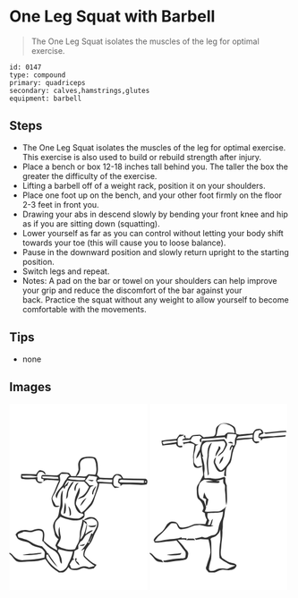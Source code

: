 # One Leg Squat with Barbell
> The One Leg Squat isolates the muscles of the leg for optimal exercise.

``` 
id: 0147 
type: compound 
primary: quadriceps 
secondary: calves,hamstrings,glutes 
equipment: barbell 
``` 

## Steps

 - The One Leg Squat isolates the muscles of the leg for optimal exercise. This exercise is also used to build or rebuild strength after injury.
 - Place a bench or box 12-18 inches tall behind you. The taller the box the greater the difficulty of the exercise.
 - Lifting a barbell off of a weight rack, position it on your shoulders.
 - Place one foot up on the bench, and your other foot firmly on the floor 2-3 feet in front you.
 - Drawing your abs in descend slowly by bending your front knee and hip as if you are sitting down (squatting).
 - Lower yourself as far as you can control without letting your body shift towards your toe (this will cause you to loose balance).
 - Pause in the downward position and slowly return upright to the starting position.
 - Switch legs and repeat.
 - Notes: A pad on the bar or towel on your shoulders can help improve your grip and reduce the discomfort of the bar against your back. Practice the squat without any weight to allow yourself to become comfortable with the movements.

## Tips

 - none

## Images

<svg width="185pt" height="250pt" viewBox="0 0 185 250" xmlns="http://www.w3.org/2000/svg">
  <g fill="#FFF">
    <path d="M0 0h185v103.33c-.7-1.26-1.53-2.59-3.16-2.41-9.71-.41-19.45-.37-29.15-.66-1.5-1.71-2.06-4.64-4.56-5.19-1.99-.43-4.09-.46-6.07-.03-2.1.8-2.88 3.16-4.14 4.83-5.55.08-11.11.02-16.65-.4-1.26-1.33-2.55-2.64-3.86-3.92 2.09-5.08 1.19-10.69.8-16-.9-2.77-1.31-6.94-4.75-7.59-4.67-1.11-9.61-.72-14.27.31-3.22.66-5.18 3.62-6.39 6.44-1.25 3.33.09 6.88-.08 10.3-.82 2.91-2.55 5.46-3.72 8.24-2.03.03-4.06.04-6.09.05-1.17-1.69-2.05-4.15-4.37-4.47-2.75-.46-5.57-.78-8.35-.57-2.28 1.03-3.79 3.44-6.19 4.09-5.67.03-11.33-.88-17.01-.52-1.32.2-3.19-.39-3.88 1.16-.3 1.19-.28 2.43-.39 3.65.77.22 2.31.67 3.08.89-.04 1.07-.08 2.14-.13 3.21 2.38-3.49 6.72-2.18 10.27-2.08 3.54.26 7.09.41 10.64.7-3.54 6.46-5.22 13.73-8.89 20.13-2.38 4.31-.24 9.23 1.45 13.36 1.82 2.91 6.15 2.21 8.56.37-1.79-.15-3.57-.27-5.35-.37-1.43-2.99-3.55-5.67-4.52-8.87-.52-3.05 1.92-5.46 3.18-8 2.43-4.71 4.14-9.75 6.47-14.51 1.32-2.64.3-5.64.05-8.4.46-.69 1.38-2.08 1.84-2.77 2.77-.06 5.54-.05 8.31 0 .98.69 1.96 1.38 2.95 2.06-1.82 1.34-3.28 3.05-4.14 5.15-2.54 2.33-3.65 5.63-5.37 8.52-3.29 4.12-7.8 7.69-9.04 13.08-.41 1.53.94 2.81 1.39 4.17 1.26-5.94 3.96-11.75 9.17-15.22.26.67.78 2.01 1.03 2.68.64-1.29 1.28-2.58 1.93-3.87l1.95-.64c.79-1.94 1.54-3.9 2.21-5.88-2.03 2.28-4.04 4.59-6.22 6.73 1.17-2.75 2.38-5.5 4.18-7.91 7.37 1.4 14.95 1.25 22.43 1.44 2.38 2.21 4.62 4.57 6.55 7.2-1.92 4.35-4.28 8.76-8.19 11.65-2.41 1.39-4.89 2.74-6.83 4.78 2.9-.86 5.84-1.74 8.56-3.11 3.51-3.33 5.71-7.74 8-11.95.54-1.52 2.17-1.88 3.46-2.51.33-.25.99-.73 1.32-.98-1.87-.05-3.73-.03-5.6.02-1.72-2.24-3.79-4.17-5.93-6 1.81-2.27 3.56-4.59 5.22-6.97 3.7.39 7.42.7 11.03 1.63-.52 1.78-1.34 3.52-1.44 5.41.56 1.54 1.51 2.89 2.34 4.3-2.37 8.87-4.66 18.06-9.73 25.83-3.86 4.41-7.33 9.45-12.46 12.49-2.7-3.63-5.22-7.44-7.26-11.47-.16-7.73 7.18-14.33 4.73-22.37-3.04 7.12-7.14 14.5-6.44 22.48 1.15 5.38 3.87 12.77 10.52 12.56.58.59 1.15 1.18 1.71 1.79-2.41 2.31-5.07 5.04-8.73 4.81-6.82.03-13.87-1.22-19.97-4.36-3.13-1.71-1.78-5.68-.82-8.33 1.91-4.27.78-8.99.94-13.49-.22-4 .57-7.97.45-11.96-4.81 6.83-1.53 15.58-3.78 23.15-1.43 4.3-.98 9.13-3.2 13.16-2.16 2.67-4.59 5.3-5.4 8.75-1.64 4.48.88 8.98 1.49 13.42.36 3.24 2.88 5.38 5.18 7.38-1.68 2.74-3.15 5.62-4.17 8.68 1.27 1.88 2.78 3.79 2.55 6.23-6.81-3.02-12.64-7.72-18.07-12.73.15-4.65 1.97-10.11-1.17-14.16-4.06-3.33-9.51-1.59-13.93-.04-3 1.4-6.12-.3-9.18-.46-5.17-.06-11.1 1.34-13.62 6.36 1.28 2.24 2.12 4.99 4.34 6.51 3.55 1.88 7.63 2.29 11.42 3.53 2.69.63 4.42 2.95 6.75 4.23 3.81 2.05 8.24 2.42 12.16 4.18 1.84 1.2 3.16 3.08 4.27 4.94.46 2.43-.19 4.93-.26 7.39-9.54 2.15-19.3 2.85-29.04 3.35-5.22.33-10.12-2.55-13.3-6.52-1.18-1.55-2.84-2.55-4.62-3.27V0m40.25 89.41a19.251 19.251 0 0 0-4.37 5.38c-6.71-.14-13.42-.53-20.12-.14.13 2.13-1.23 5.26 1.17 6.5 6.04.72 12.17.29 18.25.39 1.03 4.2 5.97 6.97 9.56 3.88-2.28-.77-5.79.21-6.98-2.5-.1-1.47.01-2.94-.26-4.39-5.74 1.55-11.7.61-17.55.68-1.62.2-2.53-1.37-3.52-2.32 6.82-.45 13.99-.88 20.61 1.01.68-2.5 1.26-6.39 4.73-6.12 2.59-.71 4.25.96 5.5 2.98l1.27.28c-.11-4.39-4.69-5.74-8.29-5.63m64.81 13.24c2.61.74 5.88 3.02 8.06.2-2.67-.38-5.37-.52-8.06-.2m-24.41 7.9c-3.56 5.03-3.85 11.37-4.52 17.28 3.48-2.27 1.98-6.91 3.15-10.32 1.6-4.7 5-8.51 7.22-12.91-3.09.48-4.17 3.74-5.85 5.95m7.87-1.1c-1.09 2.44-2.59 5.9-.08 7.97.44-2.15.62-4.34 1.14-6.47.86-1.86 2.29-3.41 3.34-5.17-1.7.89-3.69 1.71-4.4 3.67m22.51 12.33l1.44.04c-.13-4.29 2.86-7.5 3.92-11.44-3.19 2.96-5.69 6.87-5.36 11.4m-16.05 15.6c3.68-2.8 5.66-7.17 8.4-10.8-4.16 2.24-6.93 6.41-8.4 10.8M74.9 132.5c-1.51 5.02-1.54 10.32-2.16 15.5.54-.28 1.61-.84 2.15-1.12 1.31-4.67 1.27-9.71.01-14.38m4.08 5.08c1.29 4.42 2.34 8.95 1.69 13.59.66-.76 1.34-1.5 1.93-2.31.19-4.06-.27-8.52-3.62-11.28m-49.01 63.86c-4.16.03-8.3.54-12.32 1.64 6.47.7 12.96-.22 19.4-.81 2.23-.29 4.65-.34 6.49-1.79-4.57-.58-9.01.98-13.57.96z"/>
    <path d="M96.53 76.49c3.69-3.98 9.64-3.42 14.55-3.16 3.61.2 4.21 4.57 4.93 7.34.42 4.86 1.76 10.27-1.02 14.69-3.06.05-6.1-.56-9.16-.47-1.13.83-2 1.97-3.06 2.89-4.38.37-8.78-.48-13.17-.43 3.43-1.82 4.73-5.68 5.34-9.26.27-3.82-1.4-8.48 1.59-11.6zM139.56 108.81c-.22-4.59-.72-10.47 4.25-12.81 2.79.42 5.57 1.21 6.66 4.1-.96.18-2.88.54-3.83.73-.35 1.31-.8 2.61-.91 3.98-.31 1.85 2.02 2.27 3.08 3.27.05.62.14 1.85.19 2.46 1.24-.77 2.24-2.32 3.86-2.19 7.05-.03 14.12-.07 21.15.66 3.4.35 6.87.29 10.2-.59.19-.66.59-1.99.79-2.66V250H0v-48.54c3.76 2.7 5.7 7.24 9.52 9.85 5.63 2.23 11.74.33 17.57.37 7.15.19 14.23-1.21 21.04-3.26 3.04 4.37 6.09 8.85 10.19 12.32 2.49 2.15 5.4 3.73 8.03 5.7 2.14-.08 4.39.29 6.46-.37 2.75-1.67 4.72-4.32 6.47-6.96 2.2 3.7 6.72 4.54 10.71 4.13 3.6 0 6.48-2.74 10.06-2.88 2.07.24 3.98 1.15 6.03 1.52 2.35.1 4.65-.55 6.98-.82 1.33-1.6 2.61-3.24 3.82-4.93-6.39-2.45-11.52-7.22-16.11-12.12-.56-6.01 3.32-11.02 6.88-15.42 4.07-4.9 5.1-11.42 8.35-16.79 2.04-3.97 4.47-8.58 2.99-13.12-1.47-2.55-3.27-5.52-6.4-6.11-4.56-1.16-9.74.29-12.98 3.72 4.44.42 8.48-3.46 12.86-1.66 2.26 1.11 5.07 2.65 5.21 5.49.56 5.65-3.57 10.12-6.05 14.79-.44-.24-1.33-.7-1.77-.94-1.39 3.91-2.86 7.8-4.5 11.62.56-.25 1.69-.74 2.25-.98 1.2-2.84 2.47-5.66 3.9-8.39a55.41 55.41 0 0 1-4.88 11.23c-.51-.66-1.02-1.32-1.52-1.97-2.26 4.55-5.93 8.14-9.14 12 1.69-.8 3.35-1.68 4.97-2.65-1.15 3.26-2.66 7.17-1.17 10.52 4.25 4.75 9.25 8.83 14.59 12.32-2.56.83-5.18 1.46-7.8 2.05-3.84-1.89-8.21-1.93-12.08-.09-3.62 1.72-7.64 1.97-11.54 1.22-.79-1.73-1.5-3.49-2.1-5.29 1.25-1.87 2.46-3.77 3.64-5.68.85-.28 1.7-.55 2.55-.83-.44-.38-1.31-1.16-1.75-1.55.88-3.26 1.69-6.54 2.1-9.9 1.68-.9 3.36-1.8 5.02-2.73.02-1.64.04-3.28.04-4.92.94-1.62 1.87-3.24 2.8-4.86 4.57-1.88 4.88-7.72 9.16-9.82 2.6-1.75 5.51-3.12 7.67-5.47-4.08.28-7.22 2.9-10.17 5.44.51-5.39 3.38-10.8 1.43-16.2-1.78-1.17-3.56-2.34-5.35-3.51-.32 6.64-3.54 12.78-3.51 19.47-.14 4.59-.46 9.53-3.16 13.44-1.42 2.09-2.12 4.54-3.3 6.77-3.82.91-7.88.81-11.72.09-4.15-1.29-8.73-1.98-11.95-5.16 1.9-4.09 5.62-8.12 4.34-12.95-.99-3.92-1.13-7.96-1.56-11.96-1.84 4.45-1.37 9.25-.5 13.85-4.68-4.75-6.32-11.67-5.31-18.14.69-4.06 4.66-6.12 6.94-9.22 4.73 2.21 9.84 3.53 14.92 4.67 5.39.71 11.8 1.14 16.02-2.96 2.28-1.82 1.54-4.92 1.5-7.43 3.08-3.15 6.35-6.12 9.25-9.44 3.4-4.17 4-9.67 6.02-14.5 1.71-4.94 4.05-9.75 4.52-15.02 5.55.16 11.11.09 16.64.59 1.02 2.1 2.36 4.01 4.07 5.6 2.24-.12 4.46-.29 6.67-.68-2.11-1.01-4.42-1.39-6.7-1.82l-1.6-1.92m-34.14 54.8c2.4 2.58 6.33 2.46 9.5 1.67l1.89-2.81c-3.56 1.93-7.55 1.29-11.39 1.14m-11.77 26.48c2.75.91 6.44 1.71 7.55-1.82-2.45.9-4.94 1.61-7.55 1.82m-5.29 17.24c-1.17 4.23 2.37 7.21 5.22 9.66.47-2.93-2.11-4.59-4.14-6.07.24-.83.74-2.49.98-3.32-.51-.06-1.55-.2-2.06-.27zM43.84 97.69c7.16-.14 14.36.22 21.48.94.09.56.29 1.69.38 2.26-6.99.2-13.93-1.04-20.92-.99-.23-.55-.7-1.66-.94-2.21zM78.72 100.62c1.84-2.3 4.67-1.57 7.18-1.49 5.39.37 10.85-.25 16.19.84-.22.6-.65 1.82-.87 2.42-3.35.65-6.78.47-10.15.09-4.13-.5-8.41-.31-12.35-1.86z"/>
    <path d="M118.95 104.85c-3.47-1.38 1.07-3.11 2.82-3.34 5.42.56 10.86.58 16.3.77-.11 1.13-.27 2.26-.48 3.39-6.24.56-12.4-1.15-18.64-.82zM148.17 103.16c1.26-1.33 3.23-.71 4.84-.87 9.12.32 18.25.44 27.37.66-.02.88-.05 2.64-.07 3.53-10.13-.61-20.26-.66-30.39-.81-1.52.48-4.23-1.47-1.75-2.51zM182.26 103.83c1.37.21 1.59.89.68 2.05-1.37-.19-1.59-.88-.68-2.05zM99.68 158.19c1.2 1.32 2.46 2.57 3.86 3.69-1.53 7.26-2.92 15.29-8.57 20.61.48-2.84 1.06-5.68 1.35-8.55.42-5.4 3.41-10.27 3.36-15.75zM32.65 171.59c3.63-1.52 8.64-2.91 11.6.58 1.41 3.89.18 8.09-.18 12.07.35.21 1.04.64 1.39.85 3.36 4.73 7.91 8.56 13.04 11.26 4.19 2.12 7.61 6.1 8.5 10.79.76 2.61.62 5.87 3.09 7.61 1.11-5.97-1.77-12.02-5.23-16.76.38-.94.77-1.89 1.16-2.83 6.26 1.72 12.59 3.56 19.15 3.27-1.26 6.01-3.63 11.61-6.56 16.99-1.35 5.02-5.73 9.45-11.19 9.21-6.68-4.21-12.75-9.46-17.03-16.14-1.05-1.67-.77-3.71-.99-5.56 1.13-.06 2.26-.11 3.39-.14l-.86.61c3.37 5.92 7.53 11.46 12.74 15.88-3.85-5.78-8.27-11.17-11.74-17.21l-.41-.6c-.44-.29-1.31-.87-1.75-1.17-1.51-3.54-4.56-5.91-7-8.76-2.82-.53-5.59-1.27-8.28-2.27-4.54-1.78-8.22-5.24-12.88-6.76-3.46-1.18-7.02-2.09-10.55-3.03-.15-1.48-1.61-3.35-.18-4.54 2.35-1.25 5.01-1.85 7.35-3.15 4.49-.44 9.13 1.81 13.42-.2zM102.15 192.33c.67.42.67.42 0 0z"/>
  </g>
  <g fill="#333">
    <path d="M99.19 72.27c4.66-1.03 9.6-1.42 14.27-.31 3.44.65 3.85 4.82 4.75 7.59.39 5.31 1.29 10.92-.8 16 1.31 1.28 2.6 2.59 3.86 3.92 5.54.42 11.1.48 16.65.4 1.26-1.67 2.04-4.03 4.14-4.83 1.98-.43 4.08-.4 6.07.03 2.5.55 3.06 3.48 4.56 5.19 9.7.29 19.44.25 29.15.66 1.63-.18 2.46 1.15 3.16 2.41v2.43c-.2.67-.6 2-.79 2.66-3.33.88-6.8.94-10.2.59-7.03-.73-14.1-.69-21.15-.66-1.62-.13-2.62 1.42-3.86 2.19-.05-.61-.14-1.84-.19-2.46-1.06-1-3.39-1.42-3.08-3.27.11-1.37.56-2.67.91-3.98.95-.19 2.87-.55 3.83-.73-1.09-2.89-3.87-3.68-6.66-4.1-4.97 2.34-4.47 8.22-4.25 12.81l1.6 1.92c2.28.43 4.59.81 6.7 1.82-2.21.39-4.43.56-6.67.68-1.71-1.59-3.05-3.5-4.07-5.6-5.53-.5-11.09-.43-16.64-.59-.47 5.27-2.81 10.08-4.52 15.02-2.02 4.83-2.62 10.33-6.02 14.5-2.9 3.32-6.17 6.29-9.25 9.44.04 2.51.78 5.61-1.5 7.43-4.22 4.1-10.63 3.67-16.02 2.96-5.08-1.14-10.19-2.46-14.92-4.67-2.28 3.1-6.25 5.16-6.94 9.22-1.01 6.47.63 13.39 5.31 18.14-.87-4.6-1.34-9.4.5-13.85.43 4 .57 8.04 1.56 11.96 1.28 4.83-2.44 8.86-4.34 12.95 3.22 3.18 7.8 3.87 11.95 5.16 3.84.72 7.9.82 11.72-.09 1.18-2.23 1.88-4.68 3.3-6.77 2.7-3.91 3.02-8.85 3.16-13.44-.03-6.69 3.19-12.83 3.51-19.47 1.79 1.17 3.57 2.34 5.35 3.51 1.95 5.4-.92 10.81-1.43 16.2 2.95-2.54 6.09-5.16 10.17-5.44-2.16 2.35-5.07 3.72-7.67 5.47-4.28 2.1-4.59 7.94-9.16 9.82-.93 1.62-1.86 3.24-2.8 4.86 0 1.64-.02 3.28-.04 4.92-1.66.93-3.34 1.83-5.02 2.73-.41 3.36-1.22 6.64-2.1 9.9.44.39 1.31 1.17 1.75 1.55-.85.28-1.7.55-2.55.83-1.18 1.91-2.39 3.81-3.64 5.68.6 1.8 1.31 3.56 2.1 5.29 3.9.75 7.92.5 11.54-1.22 3.87-1.84 8.24-1.8 12.08.09 2.62-.59 5.24-1.22 7.8-2.05-5.34-3.49-10.34-7.57-14.59-12.32-1.49-3.35.02-7.26 1.17-10.52-1.62.97-3.28 1.85-4.97 2.65 3.21-3.86 6.88-7.45 9.14-12 .5.65 1.01 1.31 1.52 1.97a55.41 55.41 0 0 0 4.88-11.23c-1.43 2.73-2.7 5.55-3.9 8.39-.56.24-1.69.73-2.25.98 1.64-3.82 3.11-7.71 4.5-11.62.44.24 1.33.7 1.77.94 2.48-4.67 6.61-9.14 6.05-14.79-.14-2.84-2.95-4.38-5.21-5.49-4.38-1.8-8.42 2.08-12.86 1.66 3.24-3.43 8.42-4.88 12.98-3.72 3.13.59 4.93 3.56 6.4 6.11 1.48 4.54-.95 9.15-2.99 13.12-3.25 5.37-4.28 11.89-8.35 16.79-3.56 4.4-7.44 9.41-6.88 15.42 4.59 4.9 9.72 9.67 16.11 12.12a86.477 86.477 0 0 1-3.82 4.93c-2.33.27-4.63.92-6.98.82-2.05-.37-3.96-1.28-6.03-1.52-3.58.14-6.46 2.88-10.06 2.88-3.99.41-8.51-.43-10.71-4.13-1.75 2.64-3.72 5.29-6.47 6.96-2.07.66-4.32.29-6.46.37-2.63-1.97-5.54-3.55-8.03-5.7-4.1-3.47-7.15-7.95-10.19-12.32-6.81 2.05-13.89 3.45-21.04 3.26-5.83-.04-11.94 1.86-17.57-.37-3.82-2.61-5.76-7.15-9.52-9.85v-1.32c1.78.72 3.44 1.72 4.62 3.27 3.18 3.97 8.08 6.85 13.3 6.52 9.74-.5 19.5-1.2 29.04-3.35.07-2.46.72-4.96.26-7.39-1.11-1.86-2.43-3.74-4.27-4.94-3.92-1.76-8.35-2.13-12.16-4.18-2.33-1.28-4.06-3.6-6.75-4.23-3.79-1.24-7.87-1.65-11.42-3.53-2.22-1.52-3.06-4.27-4.34-6.51 2.52-5.02 8.45-6.42 13.62-6.36 3.06.16 6.18 1.86 9.18.46 4.42-1.55 9.87-3.29 13.93.04 3.14 4.05 1.32 9.51 1.17 14.16 5.43 5.01 11.26 9.71 18.07 12.73.23-2.44-1.28-4.35-2.55-6.23 1.02-3.06 2.49-5.94 4.17-8.68-2.3-2-4.82-4.14-5.18-7.38-.61-4.44-3.13-8.94-1.49-13.42.81-3.45 3.24-6.08 5.4-8.75 2.22-4.03 1.77-8.86 3.2-13.16 2.25-7.57-1.03-16.32 3.78-23.15.12 3.99-.67 7.96-.45 11.96-.16 4.5.97 9.22-.94 13.49-.96 2.65-2.31 6.62.82 8.33 6.1 3.14 13.15 4.39 19.97 4.36 3.66.23 6.32-2.5 8.73-4.81-.56-.61-1.13-1.2-1.71-1.79-6.65.21-9.37-7.18-10.52-12.56-.7-7.98 3.4-15.36 6.44-22.48 2.45 8.04-4.89 14.64-4.73 22.37 2.04 4.03 4.56 7.84 7.26 11.47 5.13-3.04 8.6-8.08 12.46-12.49 5.07-7.77 7.36-16.96 9.73-25.83-.83-1.41-1.78-2.76-2.34-4.3.1-1.89.92-3.63 1.44-5.41-3.61-.93-7.33-1.24-11.03-1.63-1.66 2.38-3.41 4.7-5.22 6.97 2.14 1.83 4.21 3.76 5.93 6 1.87-.05 3.73-.07 5.6-.02-.33.25-.99.73-1.32.98-1.29.63-2.92.99-3.46 2.51-2.29 4.21-4.49 8.62-8 11.95-2.72 1.37-5.66 2.25-8.56 3.11 1.94-2.04 4.42-3.39 6.83-4.78 3.91-2.89 6.27-7.3 8.19-11.65-1.93-2.63-4.17-4.99-6.55-7.2-7.48-.19-15.06-.04-22.43-1.44-1.8 2.41-3.01 5.16-4.18 7.91 2.18-2.14 4.19-4.45 6.22-6.73-.67 1.98-1.42 3.94-2.21 5.88l-1.95.64c-.65 1.29-1.29 2.58-1.93 3.87-.25-.67-.77-2.01-1.03-2.68-5.21 3.47-7.91 9.28-9.17 15.22-.45-1.36-1.8-2.64-1.39-4.17 1.24-5.39 5.75-8.96 9.04-13.08 1.72-2.89 2.83-6.19 5.37-8.52.86-2.1 2.32-3.81 4.14-5.15-.99-.68-1.97-1.37-2.95-2.06-2.77-.05-5.54-.06-8.31 0-.46.69-1.38 2.08-1.84 2.77.25 2.76 1.27 5.76-.05 8.4-2.33 4.76-4.04 9.8-6.47 14.51-1.26 2.54-3.7 4.95-3.18 8 .97 3.2 3.09 5.88 4.52 8.87 1.78.1 3.56.22 5.35.37-2.41 1.84-6.74 2.54-8.56-.37-1.69-4.13-3.83-9.05-1.45-13.36 3.67-6.4 5.35-13.67 8.89-20.13-3.55-.29-7.1-.44-10.64-.7-3.55-.1-7.89-1.41-10.27 2.08.05-1.07.09-2.14.13-3.21-.77-.22-2.31-.67-3.08-.89.11-1.22.09-2.46.39-3.65.69-1.55 2.56-.96 3.88-1.16 5.68-.36 11.34.55 17.01.52 2.4-.65 3.91-3.06 6.19-4.09 2.78-.21 5.6.11 8.35.57 2.32.32 3.2 2.78 4.37 4.47 2.03-.01 4.06-.02 6.09-.05 1.17-2.78 2.9-5.33 3.72-8.24.17-3.42-1.17-6.97.08-10.3 1.21-2.82 3.17-5.78 6.39-6.44m-2.66 4.22c-2.99 3.12-1.32 7.78-1.59 11.6-.61 3.58-1.91 7.44-5.34 9.26 4.39-.05 8.79.8 13.17.43 1.06-.92 1.93-2.06 3.06-2.89 3.06-.09 6.1.52 9.16.47 2.78-4.42 1.44-9.83 1.02-14.69-.72-2.77-1.32-7.14-4.93-7.34-4.91-.26-10.86-.82-14.55 3.16m-52.69 21.2c.24.55.71 1.66.94 2.21 6.99-.05 13.93 1.19 20.92.99-.09-.57-.29-1.7-.38-2.26-7.12-.72-14.32-1.08-21.48-.94m34.88 2.93c3.94 1.55 8.22 1.36 12.35 1.86 3.37.38 6.8.56 10.15-.09.22-.6.65-1.82.87-2.42-5.34-1.09-10.8-.47-16.19-.84-2.51-.08-5.34-.81-7.18 1.49m40.23 4.23c6.24-.33 12.4 1.38 18.64.82.21-1.13.37-2.26.48-3.39-5.44-.19-10.88-.21-16.3-.77-1.75.23-6.29 1.96-2.82 3.34m29.22-1.69c-2.48 1.04.23 2.99 1.75 2.51 10.13.15 20.26.2 30.39.81.02-.89.05-2.65.07-3.53-9.12-.22-18.25-.34-27.37-.66-1.61.16-3.58-.46-4.84.87m34.09.67c-.91 1.17-.69 1.86.68 2.05.91-1.16.69-1.84-.68-2.05m-82.58 54.36c.05 5.48-2.94 10.35-3.36 15.75-.29 2.87-.87 5.71-1.35 8.55 5.65-5.32 7.04-13.35 8.57-20.61-1.4-1.12-2.66-2.37-3.86-3.69m-67.03 13.4c-4.29 2.01-8.93-.24-13.42.2-2.34 1.3-5 1.9-7.35 3.15-1.43 1.19.03 3.06.18 4.54 3.53.94 7.09 1.85 10.55 3.03 4.66 1.52 8.34 4.98 12.88 6.76 2.69 1 5.46 1.74 8.28 2.27 2.44 2.85 5.49 5.22 7 8.76.44.3 1.31.88 1.75 1.17l.41.6c3.47 6.04 7.89 11.43 11.74 17.21-5.21-4.42-9.37-9.96-12.74-15.88l.86-.61c-1.13.03-2.26.08-3.39.14.22 1.85-.06 3.89.99 5.56 4.28 6.68 10.35 11.93 17.03 16.14 5.46.24 9.84-4.19 11.19-9.21 2.93-5.38 5.3-10.98 6.56-16.99-6.56.29-12.89-1.55-19.15-3.27-.39.94-.78 1.89-1.16 2.83 3.46 4.74 6.34 10.79 5.23 16.76-2.47-1.74-2.33-5-3.09-7.61-.89-4.69-4.31-8.67-8.5-10.79-5.13-2.7-9.68-6.53-13.04-11.26-.35-.21-1.04-.64-1.39-.85.36-3.98 1.59-8.18.18-12.07-2.96-3.49-7.97-2.1-11.6-.58m69.5 20.74c.67.42.67.42 0 0z"/>
    <path d="M40.25 89.41c3.6-.11 8.18 1.24 8.29 5.63l-1.27-.28c-1.25-2.02-2.91-3.69-5.5-2.98-3.47-.27-4.05 3.62-4.73 6.12-6.62-1.89-13.79-1.46-20.61-1.01.99.95 1.9 2.52 3.52 2.32 5.85-.07 11.81.87 17.55-.68.27 1.45.16 2.92.26 4.39 1.19 2.71 4.7 1.73 6.98 2.5-3.59 3.09-8.53.32-9.56-3.88-6.08-.1-12.21.33-18.25-.39-2.4-1.24-1.04-4.37-1.17-6.5 6.7-.39 13.41 0 20.12.14 1.12-2.05 2.6-3.86 4.37-5.38zM105.06 102.65c2.69-.32 5.39-.18 8.06.2-2.18 2.82-5.45.54-8.06-.2zM80.65 110.55c1.68-2.21 2.76-5.47 5.85-5.95-2.22 4.4-5.62 8.21-7.22 12.91-1.17 3.41.33 8.05-3.15 10.32.67-5.91.96-12.25 4.52-17.28zM88.52 109.45c.71-1.96 2.7-2.78 4.4-3.67-1.05 1.76-2.48 3.31-3.34 5.17-.52 2.13-.7 4.32-1.14 6.47-2.51-2.07-1.01-5.53.08-7.97zM111.03 121.78c-.33-4.53 2.17-8.44 5.36-11.4-1.06 3.94-4.05 7.15-3.92 11.44l-1.44-.04zM94.98 137.38c1.47-4.39 4.24-8.56 8.4-10.8-2.74 3.63-4.72 8-8.4 10.8zM74.9 132.5c1.26 4.67 1.3 9.71-.01 14.38-.54.28-1.61.84-2.15 1.12.62-5.18.65-10.48 2.16-15.5zM78.98 137.58c3.35 2.76 3.81 7.22 3.62 11.28-.59.81-1.27 1.55-1.93 2.31.65-4.64-.4-9.17-1.69-13.59zM105.42 163.61c3.84.15 7.83.79 11.39-1.14l-1.89 2.81c-3.17.79-7.1.91-9.5-1.67zM93.65 190.09c2.61-.21 5.1-.92 7.55-1.82-1.11 3.53-4.8 2.73-7.55 1.82zM29.97 201.44c4.56.02 9-1.54 13.57-.96-1.84 1.45-4.26 1.5-6.49 1.79-6.44.59-12.93 1.51-19.4.81 4.02-1.1 8.16-1.61 12.32-1.64zM88.36 207.33c.51.07 1.55.21 2.06.27-.24.83-.74 2.49-.98 3.32 2.03 1.48 4.61 3.14 4.14 6.07-2.85-2.45-6.39-5.43-5.22-9.66z"/>
  </g>
</svg>

<svg width="185pt" height="250pt" viewBox="0 0 185 250" xmlns="http://www.w3.org/2000/svg">
  <g fill="#FFF">
    <path d="M0 0h185v250H0v-48.59c3.5 2.7 5.6 6.73 8.99 9.52 2.78 1.55 6.16 1.46 9.23 1.92-.8-1.04-1.62-2.06-2.44-3.07-3.9-.51-7.72-2.23-10.24-5.32-1.52-1.83-3.24-3.51-5.54-4.32V0m95.17 27.33c-2.82 1.55-5.99 3.65-6.44 7.13-.64 3.28.34 7.95-3.61 9.41-4.27.72-8.66.64-12.92 1.54-1.53-1.28-2.97-2.71-4.75-3.63-2.86-.18-5.72.36-8.57.59-2.76.03-4.01 2.82-5.7 4.54-1.61-.07-3.22-.13-4.83-.17-.24-1.09-.74-3.27-.99-4.37-.72.5-1.43 1.01-2.14 1.53.64.64 1.92 1.93 2.57 2.58-1.91.24-3.46 1.2-4.58 2.76 3.9-.12 7.76-.82 11.67-.76-1.9 4.26-7.1 2.57-10.72 4 .62.72 1.23 1.44 1.85 2.16-.11.59-.32 1.77-.43 2.36.29-.99.58-1.97.86-2.96 4.55-1.13 9.54-1.87 13.53 1.19-.65 5.56-1.75 11.12-1.92 16.71.97 4.46-.81 9.57 2.27 13.44 3.4 1.89 7.33.59 10.48-1.13-.62 3.96.97 7.77.78 11.7-2.06 4.64-4.53 9.12-7.31 13.38-2.15 3.12-1.07 7.1-1.21 10.63.26 3.12.29 6.91 3.12 8.91 3.5 2.86 5.28 7.26 5.88 11.65-.58 1.39-1.17 2.79-1.74 4.19 1.13.69 2.28 1.38 3.42 2.07.23 3.23 1.15 6.37 2.89 9.12-.63 1.94-1.38 3.83-2.19 5.7-5 .02-10.03-.33-15.01.18-6 2.41-12.44 5.75-19.09 4-1.85-2.23-2.69-5.47-5.42-6.84-3-.81-6.65-1.35-9.22.84-3.61 2.2-4.73 6.52-7.28 9.63-3.88 5.06-10.47 7.62-13.26 13.56.4 1.16.96 2.24 1.5 3.34 4.81.35 9.5-.79 14.26-1.14 4.94-.68 9.97-.61 14.86-1.67 4.11 4.68 7.59 9.83 11.43 14.71 1.78 2.51.74 5.73.27 8.49-2.46 1.5-5.71.7-8.48 1.15-7.06.1-13.89 2.23-20.87 2.75.12.78.41 1.5.98 2.07 4.29.39 8.56-.54 12.78-1.21 5.43-.71 10.97-.91 16.26-2.4 2.92-1.09 2.95-4.66 3.36-7.23.47-3.66-3.24-5.7-4.97-8.42-2.53-3.93-6.06-7.02-9.12-10.52 3.94-.44 8.12-1.46 11.87.39-.03-.88-.06-1.75-.08-2.63-2.27 0-4.54-.09-6.81-.06l.44-1.45c-8.01 3.58-17.02 2.04-25.35 4.3-3.48 1.07-7.14 1.18-10.75.83 1.71-2.16 3.19-4.5 5.08-6.5 5.96-4.63 10.58-10.68 15.76-16.11 2.06-2.21 5.42-.76 8.03-.69 1.7 2.99 2.88 8.51 7.29 7.69 4.81-.59 9.48-2.04 13.89-4.02 3.15-1.52 6.71-1.38 10.09-1.87 6.12.82 12.8 4.27 18.67.81-.83-.1-2.49-.32-3.32-.43.84-1.75 1.48-3.59 1.67-5.54.25-.95.49-1.91.74-2.86-2.73 1.78-2.33 5.56-4.09 8.07-.73.03-2.18.08-2.91.11.7-2.11 1.41-4.22 2.12-6.33-2.57-2.62-3.07-6.15-2.19-9.61 6.87-.74 13.92.21 20.61-2-.17 3.92-.78 7.88-2.63 11.39-2.44 4.53-3.25 9.64-4.28 14.61-1.03 2.59-3.24 5.16-6.19 5.43-2.79.22-5.16 1.68-7.63 2.85-2.38 1.12-5.09.25-7.41-.63-3.26 1.01-6.56 1.94-9.96 2.38.76.61 1.52 1.23 2.27 1.85 1.92-.32 3.84-.66 5.74-1.08 3.51.32 7.03.4 10.55.43 1.56 5.8 2.7 11.77 2.65 17.79-.87 6.24-3.82 11.94-5.25 18.06l-.29.65a3.81 3.81 0 0 0-.05 3.55l.34.59c.96 1.15 1.96 2.29 2.94 3.44 2.62.08 5.25.25 7.87.17 3.17-.65 5.78-2.9 9.02-3.32 4.02-1.23 8.11 1.2 12.13.03 2.3-.45 4.85-.85 6.47-2.74 1.18-1.21 2.87-3.58.88-4.86-3.02-2.14-7.06-1.74-10.27-3.51-2.78-1.52-5.57-3.08-8.06-5.05-3.07-4.37-1.5-9.98-1.23-14.91.4-7.41 2.11-14.73 1.54-22.17 1.25-5.11-.17-10.5 1.63-15.51 1.88-5.21 1.12-10.93 3.17-16.08 2.94-9.23.65-18.96 1.11-28.43-1.43-3.1-2.52-6.25-1.64-9.74-.51-.62-1.01-1.23-1.52-1.84-5.41 2.13-11.33 3.34-17.08 1.94-3.15-.91-6.4.13-9.59-.38-.17-2.4-.72-4.81-.4-7.21 1.45-7.28-.49-14.72-2.72-21.64l1.46.52c-1.93-5.13-3.27-11.08-.8-16.26 1.57-1.87 3.65-3.55 6.15-3.85 5.95-.61 11.95-.53 17.9-1.08 1.86-.04 4.25-.77 5.34 1.29 2.58 2.81-.02 6.6-1.26 9.43-1.59 4.14-6.24 5.86-7.97 9.92 2.35-1.57 4.6-3.3 6.76-5.13 2.29-2.82 3.77-6.21 5.47-9.39 1.25-3.54-1.63-6.15-3.46-8.74-9.7.89-19.41 1.74-29.12 2.39-1.63 3.8-3.27 7.63-3.72 11.78-2.36 3.73-4.39 7.64-4.8 12.13 2.7-2.44 4.3-5.68 5.72-8.97.58 6.03 1.34 12.01 2.74 17.92-.63.52-1.27 1.05-1.91 1.57l-.01-1.14c-1.64.45-3.27.92-4.89 1.4-1.88-2.31-4.96-4.39-4.66-7.73.03-4.26-.58-8.73 1.15-12.77.9-2.32.75-4.86 1.2-7.27 1.19-.94 2.47-1.75 3.84-2.43-1.22.16-2.45.06-3.66-.1-2.52-1.46-5.07-2.85-7.6-4.28 1.22-2.11 1.83-4.77 3.84-6.3 2.95-.47 5.96-.34 8.9-.85 1 .87 2 1.74 3.01 2.6-3.02.84-4.53 5.37-.63 6.36.02-1.57-.01-3.14.04-4.72 10.41-.08 20.73-1.84 31.14-2.23.8.91 1.61 1.8 2.45 2.69.45-2.31.93-4.62 1.48-6.91 3.97-.47 7.97-.03 11.88.72-.18 1.15-.38 2.3-.62 3.44-2.41 2.9-1.08 6.95-1.76 10.38-.68.34-2.04 1.01-2.71 1.35l-.04-2.09c-2.79 1.93-4.21 5.15-3.85 8.52 1.39-1.66 2.22-3.65 2.85-5.7.42.52.84 1.05 1.26 1.58-3.07 5.73-1.96 12.59-5.05 18.28-1.92 3.84-4.66 7.25-7.83 10.14-1.09.87-2.1 2.19-3.66 2.05-3.72-2.43-5.4-6.83-7.3-10.64.1-2.42.94-4.73 1.13-7.14-2.42 2.44-4.02 6.38-2.24 9.62 1.65 3.56 2.77 7.87 6.52 9.85 3.18 1.05 6.14-.63 7.95-3.18-.8 2.96-1.26 6.01-1.05 9.09l2.52.12c-.35-3.25-.39-6.59.43-9.77.95-3.51 4.1-5.73 5.71-8.88 1.85-5.06 1.65-10.62 3.5-15.69 1.23-4.67 4.99-8.52 4.22-13.63 6.99-1.04 14.13-.8 21.08-2.18.39 3.21 2.43 5.35 5.41 6.39 1.27-.44 2.54-.87 3.81-1.3l-.08-1.42c-2.27-.33-5.61 1.01-6.73-1.7-.59-3.5-.62-7.21.94-10.47 1.48-2.72 4.99-2.45 7.59-3.12.68 1.22 1.35 2.44 2.01 3.68-.83.2-2.49.6-3.32.79-.77 1.83-1.66 3.85-.99 5.85.95.48 1.93.9 2.93 1.29.07.7.2 2.11.26 2.82.76-.98 1.51-1.96 2.27-2.93 3.53-.38 7.08-.65 10.6-1.11 6.55-.98 13.25-.47 19.77-1.69.15-.48.45-1.43.61-1.91-7.93.58-15.82 1.74-23.77 1.58-4.04.18-8.09 1.27-12.13.46.89-.98 1.81-1.93 2.77-2.84 1.82-.04 3.04-1.21 3.55-2.86l-.87.1c-.47-3.62-3.64-5.32-7.02-4.54-3.48-.25-5.35 3-6.72 5.65-5.42.88-10.94.65-16.35 1.63-2.22.64-4.32-.31-6.35-1.1-.28-3.52.11-8.17-3.54-10.11-4.58-3.8-11.21-4.91-16.81-2.95M153.03 39c.77.57 1.55 1.14 2.34 1.7 9.42-1.2 18.88-2.15 28.36-2.71-.34-.37-1.03-1.1-1.37-1.47-9.8.22-19.54 1.89-29.33 2.48M35.89 47.43c-6.74.55-13.46 1.41-20.15 2.44.13 2.15.48 4.28 1.18 6.32 6.12-.57 12.26-1.1 18.33-2.06.92 3.79 4.65 5.49 8.25 4.32.01-.44.02-1.3.03-1.74-1.94-.32-5.27 1.04-5.82-1.69-.23-3.48-1.17-7.84 1.78-10.47 2.22-.96 4.74-1.16 6.74-2.63-2.07-.25-4.14-.38-6.22-.38-1.58 1.81-2.98 3.77-4.12 5.89m68.88 4.99c2.28.5 4.57.91 6.86 1.31-.88-3.52-4.48-2.38-6.86-1.31M77.47 68c.25 4.76-1.75 9.35-1.03 14.1.26 4.88 1.21 9.69 1.39 14.58.58-.93 1.63-1.8 1.34-3.02-.99-7.87-1.63-15.87-.04-23.71-.47-6.2 1.6-12.02 4.18-17.53-5.49 3.03-5.81 10.05-5.84 15.58m14.98-10.64c-.2 5.08-5.21 8.67-4.09 13.97 1.84-3.73 3.78-7.45 6.49-10.65l-.51-2.94c-.47-.09-1.42-.29-1.89-.38m.63 23.89c3-2.67 5.47-6.24 5.57-10.39-3.3 2.42-4.74 6.53-5.57 10.39M49.41 183.2c3.8.1 7.6.09 11.4-.06-.65-.66-1.3-1.33-1.95-1.99-2.62 0-5.25.03-7.88.02-.52.68-1.04 1.35-1.57 2.03m-26.65 19.51c5.63 1.6 11.63.84 17.34.16 1.34-.03 1.65-1.59 2.32-2.44-6.53.99-13.11 1.47-19.66 2.28z"/>
    <path d="M93.41 29.36c4.91-4.87 12.41-1.08 17.24 2.07 2.53 1.85 2.5 5.33 3.28 8.08-3.05-.14-6.08-.74-9.14-.49-1.92.53-3.16 2.24-4.52 3.58-3.83.29-7.63.8-11.46 1.08 2.35-4.51 1.22-10.25 4.6-14.32zM119.05 44c6.35-.49 12.65-1.3 18.96-2.22-.01 1.32-.05 2.64-.12 3.95-7.26 0-14.48.8-21.72 1.34.98-1.01 1.94-2.03 2.88-3.07zM16.81 51.85c4.1-1.85 8.8-1.19 13.16-1.75 2.46-.09 5.28-1.14 7.27.96-5.96 2.34-12.6 1.76-18.75 3.56-.59-.9-1.15-1.83-1.68-2.77zM88.42 103.68c3.45-.52 6.83-1.38 10.14-2.48.09 2.34-.61 4.96 1.13 6.87 2.21 2.5.56 5.91 1.16 8.86 1.13 6.38.21 12.93 1.75 19.25-.24 3.54-3.74 5.14-6.3 6.91-2.7 1.99-6.15 1.65-9.3 1.7-4.39-.16-8.79 1-13.12-.1.63-1.85 1.52-3.67 1.58-5.66-.41-2.85-2.09-5.3-2.66-8.11-1.73-1.58-3.59-2.98-5.5-4.32-2.73-5.49-3.08-12.32-.92-18.05.98-3.21 3.99-4.84 6.63-6.51 3.98.46 8.14.08 11.84 1.91-3.36.23-6.78-.14-10.05.9 4.94 1.47 10.15 1.48 15.26 1.69 1.32.13 4.61-.64 3.07-2.57-1.57-.12-3.14-.22-4.71-.29m-16.94 22.93c1.52.31 2.88 1.03 4.17 1.87-.73 3.04-.95 6.2.11 9.19 2.15-2.5 1.74-6.06 2.98-8.99-3.09-2.28-4.37-5.9-5.52-9.41-.96 2.35-1.15 4.89-1.74 7.34zM83.42 179.75c5.45-.67 10.08-5.6 11.07-10.91 0 5.34.84 10.73.02 16.05-1.08 7.32-1.7 14.77-.97 22.15 3.39 3.47 7.92 5.25 11.97 7.77 2.75 1.61 6.03 1.6 9.06 2.35-3.46 1.42-6.89 2.9-10.25 4.52-5.08-.43-10.77-1.79-15.36 1.14-2.4 1.55-5.3 1.7-8.07 1.69-.41-.62-1.24-1.84-1.65-2.46.36-4.65 1.84-9.07 3.01-13.55.64-5.13.34-10.31.35-15.46-.13-3.9.29-7.93-1.25-11.62.69-.56 1.38-1.11 2.07-1.67z"/>
  </g>
  <g fill="#333">
    <path d="M95.17 27.33c5.6-1.96 12.23-.85 16.81 2.95 3.65 1.94 3.26 6.59 3.54 10.11 2.03.79 4.13 1.74 6.35 1.1 5.41-.98 10.93-.75 16.35-1.63 1.37-2.65 3.24-5.9 6.72-5.65 3.38-.78 6.55.92 7.02 4.54l.87-.1c-.51 1.65-1.73 2.82-3.55 2.86-.96.91-1.88 1.86-2.77 2.84 4.04.81 8.09-.28 12.13-.46 7.95.16 15.84-1 23.77-1.58-.16.48-.46 1.43-.61 1.91-6.52 1.22-13.22.71-19.77 1.69-3.52.46-7.07.73-10.6 1.11-.76.97-1.51 1.95-2.27 2.93-.06-.71-.19-2.12-.26-2.82-1-.39-1.98-.81-2.93-1.29-.67-2 .22-4.02.99-5.85.83-.19 2.49-.59 3.32-.79-.66-1.24-1.33-2.46-2.01-3.68-2.6.67-6.11.4-7.59 3.12-1.56 3.26-1.53 6.97-.94 10.47 1.12 2.71 4.46 1.37 6.73 1.7l.08 1.42c-1.27.43-2.54.86-3.81 1.3-2.98-1.04-5.02-3.18-5.41-6.39-6.95 1.38-14.09 1.14-21.08 2.18.77 5.11-2.99 8.96-4.22 13.63-1.85 5.07-1.65 10.63-3.5 15.69-1.61 3.15-4.76 5.37-5.71 8.88-.82 3.18-.78 6.52-.43 9.77l-2.52-.12c-.21-3.08.25-6.13 1.05-9.09-1.81 2.55-4.77 4.23-7.95 3.18-3.75-1.98-4.87-6.29-6.52-9.85-1.78-3.24-.18-7.18 2.24-9.62-.19 2.41-1.03 4.72-1.13 7.14 1.9 3.81 3.58 8.21 7.3 10.64 1.56.14 2.57-1.18 3.66-2.05 3.17-2.89 5.91-6.3 7.83-10.14 3.09-5.69 1.98-12.55 5.05-18.28-.42-.53-.84-1.06-1.26-1.58-.63 2.05-1.46 4.04-2.85 5.7-.36-3.37 1.06-6.59 3.85-8.52l.04 2.09c.67-.34 2.03-1.01 2.71-1.35.68-3.43-.65-7.48 1.76-10.38.24-1.14.44-2.29.62-3.44-3.91-.75-7.91-1.19-11.88-.72-.55 2.29-1.03 4.6-1.48 6.91-.84-.89-1.65-1.78-2.45-2.69-10.41.39-20.73 2.15-31.14 2.23-.05 1.58-.02 3.15-.04 4.72-3.9-.99-2.39-5.52.63-6.36-1.01-.86-2.01-1.73-3.01-2.6-2.94.51-5.95.38-8.9.85-2.01 1.53-2.62 4.19-3.84 6.3 2.53 1.43 5.08 2.82 7.6 4.28 1.21.16 2.44.26 3.66.1-1.37.68-2.65 1.49-3.84 2.43-.45 2.41-.3 4.95-1.2 7.27-1.73 4.04-1.12 8.51-1.15 12.77-.3 3.34 2.78 5.42 4.66 7.73 1.62-.48 3.25-.95 4.89-1.4l.01 1.14c.64-.52 1.28-1.05 1.91-1.57-1.4-5.91-2.16-11.89-2.74-17.92-1.42 3.29-3.02 6.53-5.72 8.97.41-4.49 2.44-8.4 4.8-12.13.45-4.15 2.09-7.98 3.72-11.78 9.71-.65 19.42-1.5 29.12-2.39 1.83 2.59 4.71 5.2 3.46 8.74-1.7 3.18-3.18 6.57-5.47 9.39-2.16 1.83-4.41 3.56-6.76 5.13 1.73-4.06 6.38-5.78 7.97-9.92 1.24-2.83 3.84-6.62 1.26-9.43-1.09-2.06-3.48-1.33-5.34-1.29-5.95.55-11.95.47-17.9 1.08-2.5.3-4.58 1.98-6.15 3.85-2.47 5.18-1.13 11.13.8 16.26l-1.46-.52c2.23 6.92 4.17 14.36 2.72 21.64-.32 2.4.23 4.81.4 7.21 3.19.51 6.44-.53 9.59.38 5.75 1.4 11.67.19 17.08-1.94.51.61 1.01 1.22 1.52 1.84-.88 3.49.21 6.64 1.64 9.74-.46 9.47 1.83 19.2-1.11 28.43-2.05 5.15-1.29 10.87-3.17 16.08-1.8 5.01-.38 10.4-1.63 15.51.57 7.44-1.14 14.76-1.54 22.17-.27 4.93-1.84 10.54 1.23 14.91 2.49 1.97 5.28 3.53 8.06 5.05 3.21 1.77 7.25 1.37 10.27 3.51 1.99 1.28.3 3.65-.88 4.86-1.62 1.89-4.17 2.29-6.47 2.74-4.02 1.17-8.11-1.26-12.13-.03-3.24.42-5.85 2.67-9.02 3.32-2.62.08-5.25-.09-7.87-.17-.98-1.15-1.98-2.29-2.94-3.44l-.34-.59a3.81 3.81 0 0 1 .05-3.55l.29-.65c1.43-6.12 4.38-11.82 5.25-18.06.05-6.02-1.09-11.99-2.65-17.79-3.52-.03-7.04-.11-10.55-.43-1.9.42-3.82.76-5.74 1.08-.75-.62-1.51-1.24-2.27-1.85 3.4-.44 6.7-1.37 9.96-2.38 2.32.88 5.03 1.75 7.41.63 2.47-1.17 4.84-2.63 7.63-2.85 2.95-.27 5.16-2.84 6.19-5.43 1.03-4.97 1.84-10.08 4.28-14.61 1.85-3.51 2.46-7.47 2.63-11.39-6.69 2.21-13.74 1.26-20.61 2-.88 3.46-.38 6.99 2.19 9.61-.71 2.11-1.42 4.22-2.12 6.33.73-.03 2.18-.08 2.91-.11 1.76-2.51 1.36-6.29 4.09-8.07-.25.95-.49 1.91-.74 2.86-.19 1.95-.83 3.79-1.67 5.54.83.11 2.49.33 3.32.43-5.87 3.46-12.55.01-18.67-.81-3.38.49-6.94.35-10.09 1.87-4.41 1.98-9.08 3.43-13.89 4.02-4.41.82-5.59-4.7-7.29-7.69-2.61-.07-5.97-1.52-8.03.69-5.18 5.43-9.8 11.48-15.76 16.11-1.89 2-3.37 4.34-5.08 6.5 3.61.35 7.27.24 10.75-.83 8.33-2.26 17.34-.72 25.35-4.3l-.44 1.45c2.27-.03 4.54.06 6.81.06.02.88.05 1.75.08 2.63-3.75-1.85-7.93-.83-11.87-.39 3.06 3.5 6.59 6.59 9.12 10.52 1.73 2.72 5.44 4.76 4.97 8.42-.41 2.57-.44 6.14-3.36 7.23-5.29 1.49-10.83 1.69-16.26 2.4-4.22.67-8.49 1.6-12.78 1.21-.57-.57-.86-1.29-.98-2.07 6.98-.52 13.81-2.65 20.87-2.75 2.77-.45 6.02.35 8.48-1.15.47-2.76 1.51-5.98-.27-8.49-3.84-4.88-7.32-10.03-11.43-14.71-4.89 1.06-9.92.99-14.86 1.67-4.76.35-9.45 1.49-14.26 1.14-.54-1.1-1.1-2.18-1.5-3.34 2.79-5.94 9.38-8.5 13.26-13.56 2.55-3.11 3.67-7.43 7.28-9.63 2.57-2.19 6.22-1.65 9.22-.84 2.73 1.37 3.57 4.61 5.42 6.84 6.65 1.75 13.09-1.59 19.09-4 4.98-.51 10.01-.16 15.01-.18.81-1.87 1.56-3.76 2.19-5.7-1.74-2.75-2.66-5.89-2.89-9.12-1.14-.69-2.29-1.38-3.42-2.07.57-1.4 1.16-2.8 1.74-4.19-.6-4.39-2.38-8.79-5.88-11.65-2.83-2-2.86-5.79-3.12-8.91.14-3.53-.94-7.51 1.21-10.63 2.78-4.26 5.25-8.74 7.31-13.38.19-3.93-1.4-7.74-.78-11.7-3.15 1.72-7.08 3.02-10.48 1.13-3.08-3.87-1.3-8.98-2.27-13.44.17-5.59 1.27-11.15 1.92-16.71-3.99-3.06-8.98-2.32-13.53-1.19-.28.99-.57 1.97-.86 2.96.11-.59.32-1.77.43-2.36-.62-.72-1.23-1.44-1.85-2.16 3.62-1.43 8.82.26 10.72-4-3.91-.06-7.77.64-11.67.76 1.12-1.56 2.67-2.52 4.58-2.76-.65-.65-1.93-1.94-2.57-2.58.71-.52 1.42-1.03 2.14-1.53.25 1.1.75 3.28.99 4.37 1.61.04 3.22.1 4.83.17 1.69-1.72 2.94-4.51 5.7-4.54 2.85-.23 5.71-.77 8.57-.59 1.78.92 3.22 2.35 4.75 3.63 4.26-.9 8.65-.82 12.92-1.54 3.95-1.46 2.97-6.13 3.61-9.41.45-3.48 3.62-5.58 6.44-7.13m-1.76 2.03c-3.38 4.07-2.25 9.81-4.6 14.32 3.83-.28 7.63-.79 11.46-1.08 1.36-1.34 2.6-3.05 4.52-3.58 3.06-.25 6.09.35 9.14.49-.78-2.75-.75-6.23-3.28-8.08-4.83-3.15-12.33-6.94-17.24-2.07M119.05 44c-.94 1.04-1.9 2.06-2.88 3.07 7.24-.54 14.46-1.34 21.72-1.34.07-1.31.11-2.63.12-3.95-6.31.92-12.61 1.73-18.96 2.22m-30.63 59.68c1.57.07 3.14.17 4.71.29 1.54 1.93-1.75 2.7-3.07 2.57-5.11-.21-10.32-.22-15.26-1.69 3.27-1.04 6.69-.67 10.05-.9-3.7-1.83-7.86-1.45-11.84-1.91-2.64 1.67-5.65 3.3-6.63 6.51-2.16 5.73-1.81 12.56.92 18.05 1.91 1.34 3.77 2.74 5.5 4.32.57 2.81 2.25 5.26 2.66 8.11-.06 1.99-.95 3.81-1.58 5.66 4.33 1.1 8.73-.06 13.12.1 3.15-.05 6.6.29 9.3-1.7 2.56-1.77 6.06-3.37 6.3-6.91-1.54-6.32-.62-12.87-1.75-19.25-.6-2.95 1.05-6.36-1.16-8.86-1.74-1.91-1.04-4.53-1.13-6.87-3.31 1.1-6.69 1.96-10.14 2.48m-5 76.07c-.69.56-1.38 1.11-2.07 1.67 1.54 3.69 1.12 7.72 1.25 11.62-.01 5.15.29 10.33-.35 15.46-1.17 4.48-2.65 8.9-3.01 13.55.41.62 1.24 1.84 1.65 2.46 2.77.01 5.67-.14 8.07-1.69 4.59-2.93 10.28-1.57 15.36-1.14 3.36-1.62 6.79-3.1 10.25-4.52-3.03-.75-6.31-.74-9.06-2.35-4.05-2.52-8.58-4.3-11.97-7.77-.73-7.38-.11-14.83.97-22.15.82-5.32-.02-10.71-.02-16.05-.99 5.31-5.62 10.24-11.07 10.91z"/>
    <path d="M153.03 39c9.79-.59 19.53-2.26 29.33-2.48.34.37 1.03 1.1 1.37 1.47-9.48.56-18.94 1.51-28.36 2.71-.79-.56-1.57-1.13-2.34-1.7zM35.89 47.43c1.14-2.12 2.54-4.08 4.12-5.89 2.08 0 4.15.13 6.22.38-2 1.47-4.52 1.67-6.74 2.63-2.95 2.63-2.01 6.99-1.78 10.47.55 2.73 3.88 1.37 5.82 1.69-.01.44-.02 1.3-.03 1.74-3.6 1.17-7.33-.53-8.25-4.32-6.07.96-12.21 1.49-18.33 2.06-.7-2.04-1.05-4.17-1.18-6.32 6.69-1.03 13.41-1.89 20.15-2.44m-19.08 4.42c.53.94 1.09 1.87 1.68 2.77 6.15-1.8 12.79-1.22 18.75-3.56-1.99-2.1-4.81-1.05-7.27-.96-4.36.56-9.06-.1-13.16 1.75zM104.77 52.42c2.38-1.07 5.98-2.21 6.86 1.31-2.29-.4-4.58-.81-6.86-1.31zM77.47 68c.03-5.53.35-12.55 5.84-15.58-2.58 5.51-4.65 11.33-4.18 17.53-1.59 7.84-.95 15.84.04 23.71.29 1.22-.76 2.09-1.34 3.02-.18-4.89-1.13-9.7-1.39-14.58-.72-4.75 1.28-9.34 1.03-14.1zM92.45 57.36c.47.09 1.42.29 1.89.38l.51 2.94c-2.71 3.2-4.65 6.92-6.49 10.65-1.12-5.3 3.89-8.89 4.09-13.97zM93.08 81.25c.83-3.86 2.27-7.97 5.57-10.39-.1 4.15-2.57 7.72-5.57 10.39zM71.48 126.61c.59-2.45.78-4.99 1.74-7.34 1.15 3.51 2.43 7.13 5.52 9.41-1.24 2.93-.83 6.49-2.98 8.99-1.06-2.99-.84-6.15-.11-9.19-1.29-.84-2.65-1.56-4.17-1.87zM49.41 183.2c.53-.68 1.05-1.35 1.57-2.03 2.63.01 5.26-.02 7.88-.02.65.66 1.3 1.33 1.95 1.99-3.8.15-7.6.16-11.4.06zM0 200.14c2.3.81 4.02 2.49 5.54 4.32 2.52 3.09 6.34 4.81 10.24 5.32.82 1.01 1.64 2.03 2.44 3.07-3.07-.46-6.45-.37-9.23-1.92-3.39-2.79-5.49-6.82-8.99-9.52v-1.27zM22.76 202.71c6.55-.81 13.13-1.29 19.66-2.28-.67.85-.98 2.41-2.32 2.44-5.71.68-11.71 1.44-17.34-.16z"/>
  </g>
</svg>
